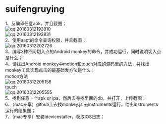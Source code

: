 # suifengruying
1、反编译任意apk，并且截图；<br>
![qq 20160312193810](https://cloud.githubusercontent.com/assets/17422233/13722739/2c6c45e0-e88a-11e5-8e18-e42bc534db69.png)<br>
![qq 20160312193831](https://cloud.githubusercontent.com/assets/17422233/13722740/2ca072b6-e88a-11e5-8444-307d016c7350.png)<br>
2、使用aapt的命令查询权限，并且截图；<br>
![qq 20160312202726](https://cloud.githubusercontent.com/assets/17422233/13722940/ba6cb22a-e890-11e5-96b0-d813f3a43fbe.png)<br>
3、编写3种不同切入点的Android monkey的命令，并成功运行，同时说明切入点是什么；<br>
4、请找出Android monkey中motion和touch对应的源码里的方法，并找出monkey工具实现点击的最基础发方法是什么；<br>
motion方法<br>
![qq 20160312205158](https://cloud.githubusercontent.com/assets/17422233/13723064/24115c96-e894-11e5-851e-06197c9f39d8.png)<br>
touch<br>
![qq 20160312205555](https://cloud.githubusercontent.com/assets/17422233/13723086/a4124892-e894-11e5-8ba1-a24168c24e42.png)<br>
5、找到任意一个apk or ipa，然后去寻找里面的db，并打开，上传截图；<br>
6、（mac专享）github上去找monkey.js 去instruments运行，给出instruments运行的结果图；<br>
7、（mac专享）安装idevicestaller，获取iOS日志；<br>
